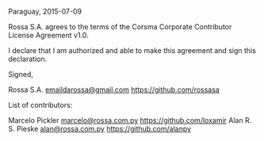 Paraguay, 2015-07-09

Rossa S.A. agrees to the terms of the Corsma Corporate Contributor License Agreement v1.0.

I declare that I am authorized and able to make this agreement and sign this declaration.

Signed,

Rossa S.A. emaildarossa@gmail.com https://github.com/rossasa

List of contributors:

Marcelo Pickler marcelo@rossa.com.py https://github.com/loxamir
Alan R. S. Pieske alan@rossa.com.py https://github.com/alanpy
